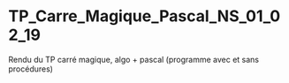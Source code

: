 # TP_Carre_Magique_Pascal_NS_01_02_19
Rendu du TP carré magique, algo + pascal (programme avec et sans procédures) 
